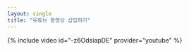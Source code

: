 ```yaml
---
layout: single
title: "유튜브 동영상 삽입하기"
---
```

{% include video id="-z6OdsiapDE" provider="youtube" %}
